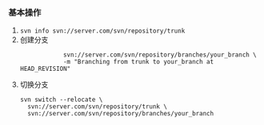 ### 基本操作
1. `svn info svn://server.com/svn/repository/trunk`
2. 创建分支
    ```svn cp svn://server.com/svn/repository/trunk \
                svn://server.com/svn/repository/branches/your_branch \
                -m "Branching from trunk to your_branch at HEAD_REVISION"
      ```
3. 切换分支
    ```
    svn switch --relocate \
      svn://server.com/svn/repository/trunk \
      svn://server.com/svn/repository/branches/your_branch
    ```